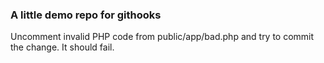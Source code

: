 ### A little demo repo for githooks

Uncomment invalid PHP code from public/app/bad.php and try to commit the change. It should fail.
